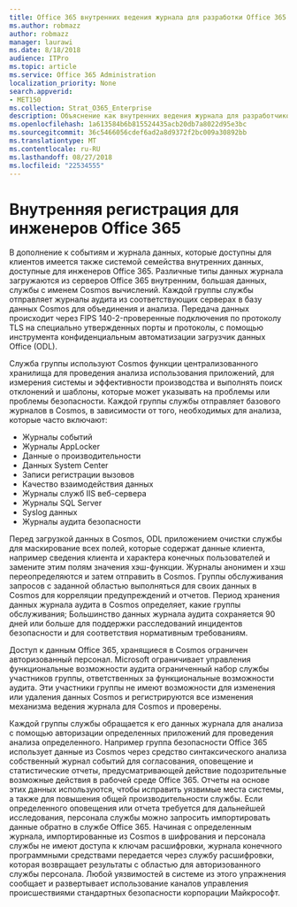 ```yaml
---
title: Office 365 внутренних ведения журнала для разработки Office 365
ms.author: robmazz
author: robmazz
manager: laurawi
ms.date: 8/18/2018
audience: ITPro
ms.topic: article
ms.service: Office 365 Administration
localization_priority: None
search.appverid:
- MET150
ms.collection: Strat_O365_Enterprise
description: Объяснение как внутренних ведения журнала для разработчиков Office 365 группы works.
ms.openlocfilehash: 1a613584b6b815524435acb20db7a8022d95e3bc
ms.sourcegitcommit: 36c5466056cdef6ad2a8d9372f2bc009a30892bb
ms.translationtype: MT
ms.contentlocale: ru-RU
ms.lasthandoff: 08/27/2018
ms.locfileid: "22534555"
---
```

# <a name="internal-logging-for-office-365-engineering"></a>Внутренняя регистрация для инженеров Office 365
В дополнение к событиям и журнала данных, которые доступны для клиентов имеется также системой семейства внутренних данных, доступные для инженеров Office 365. Различные типы данных журнала загружаются из серверов Office 365 внутренним, большая данных, службы с именем Cosmos вычислений. Каждой группы службы отправляет журналы аудита из соответствующих серверах в базу данных Cosmos для объединения и анализа. Передача данных происходит через FIPS 140-2-проверенные подключения по протоколу TLS на специально утвержденных порты и протоколы, с помощью инструмента конфиденциальным автоматизации загрузчик данных Office (ODL).

Служба группы используют Cosmos функции централизованного хранилища для проведения анализа использования приложений, для измерения системы и эффективности производства и выполнять поиск отклонений и шаблоны, которые может указывать на проблемы или проблемы безопасности. Каждой группы службы отправляет базового журналов в Cosmos, в зависимости от того, необходимых для анализа, которые часто включают:
- Журналы событий
- Журналы AppLocker
- Данные о производительности
- Данных System Center
- Записи регистрации вызовов
- Качество взаимодействия данных
- Журналы служб IIS веб-сервера
- Журналы SQL Server
- Syslog данных
- Журналы аудита безопасности

Перед загрузкой данных в Cosmos, ODL приложением очистки службы для маскирование всех полей, которые содержат данные клиента, например сведения клиента и характера конечных пользователей и замените этим полям значения хэш-функции. Журналы анонимен и хэш переопределяются и затем отправить в Cosmos. Группы обслуживания запросов с заданной областью выполняться для своих данных в Cosmos для корреляции предупреждений и отчетов. Период хранения данных журнала аудита в Cosmos определяет, какие группы обслуживания; Большинство данных журнала аудита сохраняется 90 дней или больше для поддержки расследований инцидентов безопасности и для соответствия нормативным требованиям.

Доступ к данным Office 365, хранящиеся в Cosmos ограничен авторизованный персонал. Microsoft ограничивает управления функциональные возможности аудита ограниченный набор службы участников группы, ответственных за функциональные возможности аудита. Эти участники группы не имеют возможности для изменения или удаления данных Cosmos и регистрируются все изменения механизма ведения журнала для Cosmos и проверены.

Каждой группы службы обращается к его данных журнала для анализа с помощью авторизации определенных приложений для проведения анализа определенного. Например группа безопасности Office 365 использует данные из Cosmos через средство синтаксического анализа собственный журнал событий для согласования, оповещение и статистические отчеты, предусматривающей действие подозрительные возможные действия в рабочей среде Office 365. Отчеты на основе этих данных используются, чтобы исправить уязвимые места системы, а также для повышения общей производительности службы. Если определенного оповещения или отчета требуется для дальнейшей исследования, персонала службы можно запросить импортировать данные обратно в службе Office 365. Начиная с определенным журнала, импортированные из Cosmos в шифрования и персонала службы не имеют доступа к ключам расшифровки, журнала конечного программными средствами передается через службу расшифровки, которая возвращает результаты с областью для авторизованного службы персонала. Любой уязвимостей в системе из этого упражнения сообщает и развертывает использование каналов управления происшествиями стандартных безопасности корпорации Майкрософт.
